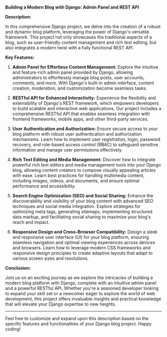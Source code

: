 **Building a Modern Blog with Django: Admin Panel and REST API**

**Description:**

In this comprehensive Django project, we delve into the creation of a robust and dynamic blog platform, leveraging the power of Django's versatile framework. This project not only showcases the traditional aspects of a blog, such as user-friendly content management and rich text editing, but also integrates a modern twist with a fully functional REST API.

**Key Features:**

1. **Admin Panel for Effortless Content Management:**
   Explore the intuitive and feature-rich admin panel provided by Django, allowing administrators to effortlessly manage blog posts, user accounts, comments, and more. With Django's built-in admin interface, content creation, moderation, and customization become seamless tasks.

2. **RESTful API for Enhanced Interactivity:**
   Experience the flexibility and extensibility of Django's REST framework, which empowers developers to build scalable and interactive web applications. Our project includes a comprehensive RESTful API that enables seamless integration with frontend frameworks, mobile apps, and other third-party services.

3. **User Authentication and Authorization:**
   Ensure secure access to your blog platform with robust user authentication and authorization mechanisms. Learn how to implement user registration, login, password recovery, and role-based access control (RBAC) to safeguard sensitive information and manage user permissions effectively.

4. **Rich Text Editing and Media Management:**
   Discover how to integrate powerful rich text editors and media management tools into your Django blog, allowing content creators to compose visually appealing articles with ease. Learn best practices for handling multimedia content, including images, videos, and documents, and ensure optimal performance and accessibility.

5. **Search Engine Optimization (SEO) and Social Sharing:**
   Enhance the discoverability and visibility of your blog content with advanced SEO techniques and social media integration. Explore strategies for optimizing meta tags, generating sitemaps, implementing structured data markup, and facilitating social sharing to maximize your blog's reach and impact.

6. **Responsive Design and Cross-Browser Compatibility:**
   Design a sleek and responsive user interface (UI) for your blog platform, ensuring seamless navigation and optimal viewing experiences across devices and browsers. Learn how to leverage modern CSS frameworks and responsive design principles to create adaptive layouts that adapt to various screen sizes and resolutions.

**Conclusion:**

Join us on an exciting journey as we explore the intricacies of building a modern blog platform with Django, complete with an intuitive admin panel and a powerful RESTful API. Whether you're a seasoned developer looking to expand your skill set or a newcomer eager to explore the world of web development, this project offers invaluable insights and practical knowledge that will elevate your Django expertise to new heights.

---

Feel free to customize and expand upon this description based on the specific features and functionalities of your Django blog project. Happy coding!